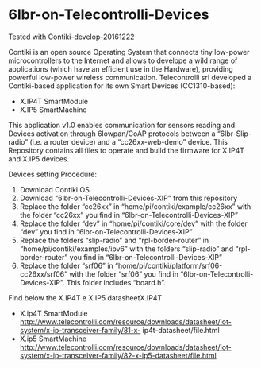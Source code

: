 # 6lbr-on-Telecontrolli-Devices

Tested with Contiki-develop-20161222

Contiki is an open source Operating System that connects tiny low-power microcontrollers to the Internet and allows to develope a wild range of applications (which have an efficient use in the Hardware), providing powerful low-power wireless communication. 
Telecontrolli srl developed a Contiki-based application for its own Smart Devices (CC1310-based):
- X.IP4T SmartModule
- X.IP5 SmartMachine

This application v1.0 enables communication for sensors reading and Devices activation through 6lowpan/CoAP protocols between  a “6lbr-Slip-radio” (i.e. a router device) and a “cc26xx-web-demo” device.
This Repository contains all files to operate and build the firmware for X.IP4T and X.IP5 devices.

Devices setting Procedure:

1.	Download Contiki OS
2.	Download “6lbr-on-Telecontrolli-Devices-XIP” from this repository
3.	Replace the folder “cc26xx” in “home/pi/contiki/example/cc26xx” with the folder “cc26xx” you find in “6lbr-on-Telecontrolli-Devices-XIP”
4.	Replace the folder “dev” in “home/pi/contiki/core/dev” with the folder “dev” you find in “6lbr-on-Telecontrolli-Devices-XIP”
5.	Replace the folders “slip-radio” and “rpl-border-router” in “home/pi/contiki/examples/ipv6” with the folders “slip-radio” and “rpl-border-router” you find in “6lbr-on-Telecontrolli-Devices-XIP”
6.	Replace the folder “srf06” in “home/pi/contiki/platform/srf06-cc26xx/srf06” with the folder “srf06”  you find in “6lbr-on-Telecontrolli-Devices-XIP”. This folder includes “board.h”.

Find below the X.IP4T e X.IP5 datasheetX.IP4T
-	X.ip4T SmartModule
 http://www.telecontrolli.com/resource/downloads/datasheet/iot-system/x-ip-transceiver-family/81-x-   ip4t-datasheet/file.html
-	X.ip5 SmartMachine
http://www.telecontrolli.com/resource/downloads/datasheet/iot-system/x-ip-transceiver-family/82-x-ip5-datasheet/file.html

